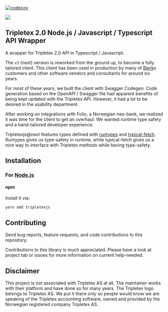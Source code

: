 [![codecov](https://codecov.io/gh/bjerkio/tripletexjs/branch/next/graph/badge.svg?token=4XcZJw9JXC)](https://codecov.io/gh/bjerkio/tripletexjs)

![](https://raw.githubusercontent.com/Bjerkio/tripletexjs.github.io/master/header.jpg)

## Tripletex 2.0 Node.js / Javascript / Typescript API Wrapper

A wrapper for Tripletex 2.0 API in Typescript / Javascript.

The `v3` (next) version is reworked from the ground up, to become a fully
tailored client. This client has been used in production by many of
[Bjerk](https://github.com/bjerkio)s customers and other software vendors and
consultants for around six years.

For most of these years, we built the client with Swagger Codegen. Code
generation based on the OpenAPI / Swagger file had apparent benefits of being
kept updated with the Tripletex API. However, it had a lot to be desired in the
usability department.

After working on integrations with Folio, a Norwegian neo-bank, we realized it
was time for the client to get an overhaul. We wanted runtime type safety and a
hand-tailored developer experience.

Tripletexjs@next features types defined with [runtypes] and [typical-fetch].
Runtypes gives us type-safety in runtime, while typical-fetch gives us a nice
way to interface with Tripletex methods while having type-safety.

[runtypes]: https://github.com/pelotom/runtypes
[typical-fetch]: https://github.com/runeh/typical-fetch

## Installation

### For [Node.js](https://nodejs.org/)

#### npm

Install it via:

```shell
yarn add tripletexjs
```

## Contributing

Send bug reports, feature requests, and code contributions to this repository.

Contributions to this library is much appreciated. Please have a look at project
tab or issues for more information on current help-needed.

## Disclaimer

This project is not associated with Tripletex AS at all. The maintainer works
with their platform and have done so for many years. The Tripletex logo belongs
to Tripletex AS. We put it there only so people would know we are speaking of
the Tripletex accounting software, owned and provided by the Norwegian
registered company Tripletex AS.
